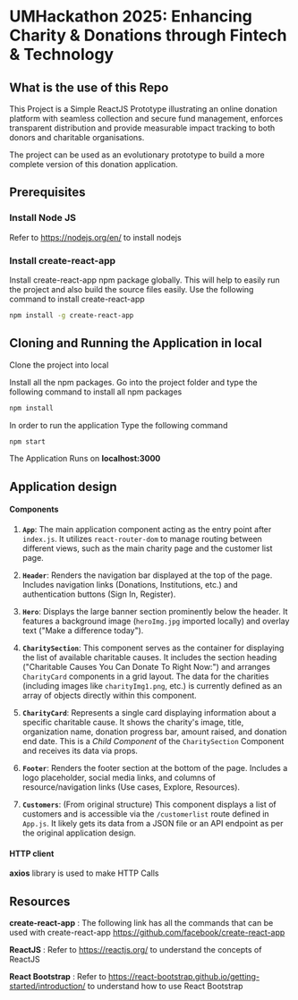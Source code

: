 # UMHackathon 2025: Enhancing Charity & Donations through Fintech & Technology

## What is the use of this Repo

This Project is a Simple ReactJS Prototype illustrating an online donation platform with seamless collection and secure fund management, enforces transparent distribution and provide measurable impact tracking to both donors and charitable organisations.

The project can be used as an evolutionary prototype to build a more complete version of this donation application.

## Prerequisites

### Install Node JS
Refer to https://nodejs.org/en/ to install nodejs

### Install create-react-app
Install create-react-app npm package globally. This will help to easily run the project and also build the source files easily. Use the following command to install create-react-app

```bash
npm install -g create-react-app
```

## Cloning and Running the Application in local

Clone the project into local

Install all the npm packages. Go into the project folder and type the following command to install all npm packages

```bash
npm install
```

In order to run the application Type the following command

```bash
npm start
```

The Application Runs on **localhost:3000**

## Application design

#### Components

1.  **`App`**: The main application component acting as the entry point after `index.js`. It utilizes `react-router-dom` to manage routing between different views, such as the main charity page and the customer list page.

2.  **`Header`**: Renders the navigation bar displayed at the top of the page. Includes navigation links (Donations, Institutions, etc.) and authentication buttons (Sign In, Register).

3.  **`Hero`**: Displays the large banner section prominently below the header. It features a background image (`heroImg.jpg` imported locally) and overlay text ("Make a difference today").

4.  **`CharitySection`**: This component serves as the container for displaying the list of available charitable causes. It includes the section heading ("Charitable Causes You Can Donate To Right Now:") and arranges `CharityCard` components in a grid layout. The data for the charities (including images like `charityImg1.png`, etc.) is currently defined as an array of objects directly within this component.

5.  **`CharityCard`**: Represents a single card displaying information about a specific charitable cause. It shows the charity's image, title, organization name, donation progress bar, amount raised, and donation end date. This is a *Child Component* of the `CharitySection` Component and receives its data via props.

6.  **`Footer`**: Renders the footer section at the bottom of the page. Includes a logo placeholder, social media links, and columns of resource/navigation links (Use cases, Explore, Resources).

7.  **`Customers`**: (From original structure) This component displays a list of customers and is accessible via the `/customerlist` route defined in `App.js`. It likely gets its data from a JSON file or an API endpoint as per the original application design.

#### HTTP client

**axios** library is used to make HTTP Calls

## Resources

**create-react-app** : The following link has all the commands that can be used with create-react-app
https://github.com/facebook/create-react-app

**ReactJS** : Refer to https://reactjs.org/ to understand the concepts of ReactJS

**React Bootstrap** : Refer to https://react-bootstrap.github.io/getting-started/introduction/ to understand how to use React Bootstrap
